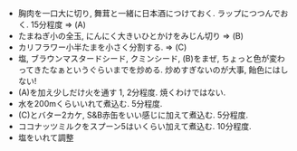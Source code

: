 - 胸肉を一口大に切り, 舞茸と一緒に日本酒につけておく. ラップにつつんでおく. 15分程度 => (A)
- たまねぎ小の全玉, にんにく大きいひとかけをみじん切り => (B)
- カリフラワー小半たまを小さく分割する. => (C) 
- 塩, ブラウンマスタードシード, クミンシード, (B)をまぜ, ちょっと色が変わってきたなぁというぐらいまでを炒める. 炒めすぎないのが大事, 飴色にはしない! 
- (A)を加え少しだけ火を通す 1, 2分程度. 焼くわけではない.
- 水を200mくらいいれて煮込む. 5分程度.
- (C)とバター2カケ, S&B赤缶をいい感じに加えて煮込む. 5分程度.
- ココナッツミルクをスプーン5はいくらい加えて煮込む. 10分程度.
- 塩をいれて調整
